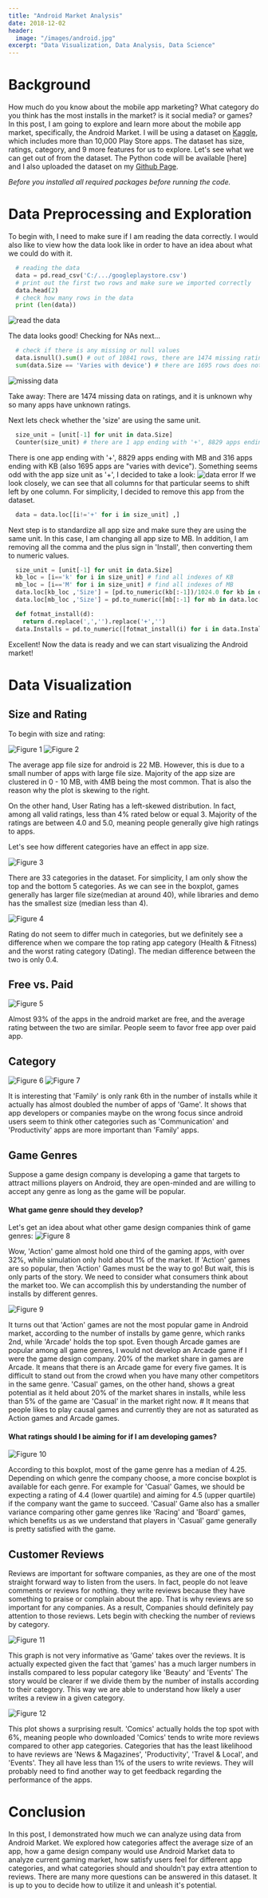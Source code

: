 ```yaml
---
title: "Android Market Analysis"
date: 2018-12-02
header:
  image: "/images/android.jpg"
excerpt: "Data Visualization, Data Analysis, Data Science"
---
```


# Background
How much do you know about the mobile app marketing? What category do you think has the most installs in the market? is it social media? or games? In this post, I am going to explore and learn more about the mobile app market, specifically, the Android Market.
I will be using a dataset on [Kaggle](https://www.kaggle.com/lava18/google-play-store-apps), which includes more than 10,000 Play Store apps. The dataset has size, ratings, category, and 9 more features for us to explore. Let's see what we can get out of from the dataset. The Python code will be available [here] and I also uploaded the dataset on my [Github Page](https://github.com/ryan-kttam/android_market_analysis/blob/master/googleplaystore.csv).

*Before you installed all required packages before running the code.*

# Data Preprocessing and Exploration

To begin with, I need to make sure if I am reading the data correctly. I would also like to view how the data look like in order to have an idea about what we could do with it.
```python
  # reading the data
  data = pd.read_csv('C:/.../googleplaystore.csv')
  # print out the first two rows and make sure we imported correctly
  data.head(2)
  # check how many rows in the data
  print (len(data))
```
<img src="/images/android_analysis/image1.jpg" alt="read the data">

The data looks good! Checking for NAs next...
```python
  # check if there is any missing or null values
  data.isnull().sum() # out of 10841 rows, there are 1474 missing ratings.
  sum(data.Size == 'Varies with device') # there are 1695 rows does not have a size due to the app size varies with device.
```
 <img src="/images/android_analysis/image2.jpg" alt="missing data">

Take away: There are 1474 missing data on ratings, and it is unknown why so many apps have unknown ratings.

Next lets check whether the 'size' are using the same unit.
```python
  size_unit = [unit[-1] for unit in data.Size]
  Counter(size_unit) # there are 1 app ending with '+', 8829 apps ending with MB and 316 apps ending with kb. (1695 apps varies with device)
```
There is one app ending with '+', 8829 apps ending with MB and 316 apps ending with KB (also 1695 apps are "varies with device"). Something seems odd with the app size unit as '+', I decided to take a look:
<img src="/images/android_analysis/image3.jpg" alt="data error">
If we look closely, we can see that all columns for that particular seems to shift left by one column. For simplicity, I decided to remove this app from the dataset.
```python
  data = data.loc[[i!='+' for i in size_unit] ,]
```

Next step is to standardize all app size and make sure they are using the same unit. In this case, I am changing all app size to MB. In addition, I am removing all the comma and the plus sign in 'Install', then converting them to numeric values.
```python
  size_unit = [unit[-1] for unit in data.Size]
  kb_loc = [i=='k' for i in size_unit] # find all indexes of KB
  mb_loc = [i=='M' for i in size_unit] # find all indexes of MB
  data.loc[kb_loc ,'Size'] = [pd.to_numeric(kb[:-1])/1024.0 for kb in data.loc[kb_loc, 'Size']]
  data.loc[mb_loc ,'Size'] = pd.to_numeric([mb[:-1] for mb in data.loc[mb_loc ,'Size']])

  def fotmat_install(d):
    return d.replace(',','').replace('+','')
  data.Installs = pd.to_numeric([fotmat_install(i) for i in data.Installs])
```

Excellent! Now the data is ready and we can start visualizing the Android market!

# Data Visualization


## Size and Rating
To begin with size and rating:

<img src="/images/android_analysis/Figure_1.jpg" alt="Figure 1">
<img src="/images/android_analysis/Figure_2.jpg" alt="Figure 2">

The average app file size for android is 22 MB. However, this is due to a small number of apps with large file size. Majority of the app size are clustered in 0 - 10 MB, with 4MB being the most common. That is also the reason why the plot is skewing to the right.

On the other hand, User Rating has a left-skewed distribution. In fact, among all valid ratings, less than 4% rated below or equal 3. Majority of the ratings are between 4.0 and 5.0, meaning people generally give high ratings to apps.

Let's see how different categories have an effect in app size.

<img src="/images/android_analysis/Figure_3.jpg" alt="Figure 3">

There are 33 categories in the dataset. For simplicity, I am only show the top and the bottom 5 categories. As we can see in the boxplot, games generally has larger file size(median at around 40), while libraries and demo has the smallest size (median less than 4).

<img src="/images/android_analysis/Figure_4.jpg" alt="Figure 4">

Rating do not seem to differ much in categories, but we definitely see a difference when we compare the top rating app category (Health & Fitness) and the worst rating category (Dating). The median difference between the two is only 0.4.

## Free vs. Paid

<img src="/images/android_analysis/Figure_5.jpg" alt="Figure 5">

Almost 93% of the apps in the android market are free, and the average rating between the two are similar. People seem to favor free app over paid app.

## Category

<img src="/images/android_analysis/Figure_6.jpg" alt="Figure 6">
<img src="/images/android_analysis/Figure_7.jpg" alt="Figure 7">

It is interesting that 'Family' is only rank 6th in the number of installs while it actually has almost doubled the number of apps of 'Game'. It shows that app developers or companies maybe on the wrong focus since android users seem to think other categories such as 'Communication' and 'Productivity' apps are more important than 'Family' apps.

## Game Genres

Suppose a game design company is developing a game that targets to attract millions players on Android, they are open-minded and are willing to accept any genre as long as the game will be popular.

#### What game genre should they develop?

 Let's get an idea about what other game design companies think of game genres:
<img src="/images/android_analysis/Figure_8.jpg" alt="Figure 8">

Wow, 'Action' game almost hold one third of the gaming apps, with over 32%, while simulation only hold about 1% of the market. If 'Action' games are so popular, then 'Action' Games must be the way to go! But wait, this is only parts of the story. We need to consider what consumers think about the market too. We can accomplish this by understanding the number of installs by different genres.

<img src="/images/android_analysis/Figure_9.jpg" alt="Figure 9">

It turns out that 'Action' games are not the most popular game in Android market, according to the number of installs by game genre, which ranks 2nd, while 'Arcade' holds the top spot. Even though Arcade games are popular among all game genres, I would not develop an Arcade game if I were the game design company. 20% of the market share in games are Arcade. It means that there is an Arcade game for every five games. It is difficult to stand out from the crowd when you have many other competitors in the same genre. 'Casual' games, on the other hand, shows a great potential as it held about 20% of the market shares in installs, while less than 5% of the game are 'Casual' in the market right now. # It means that people likes to play causal games and currently they are not as saturated as Action games and Arcade games.

#### What ratings should I be aiming for if I am developing games?

<img src="/images/android_analysis/Figure_10.jpg" alt="Figure 10">

According to this boxplot, most of the game genre has a median of 4.25. Depending on which genre the company choose, a more concise boxplot is available for each genre. For example for 'Casual' Games, we should be expecting a rating of 4.4 (lower quartile) and aiming for 4.5 (upper quartile) if the company want the game to succeed. 'Casual' Game also has a smaller variance comparing other game genres like 'Racing' and 'Board' games, which benefits us as we understand that players in 'Casual' game generally is pretty satisfied with the game.

## Customer Reviews

Reviews are important for software companies, as they are one of the most straight forward way to listen from the users. In fact, people do not leave comments or reviews for nothing. they write reviews because they have something to praise or complain about the app. That is why reviews are so important for any companies. As a result, Companies should definitely pay attention to those reviews. Lets begin with checking the number of reviews by category.

<img src="/images/android_analysis/Figure_11.jpg" alt="Figure 11">

This graph is not very informative as 'Game' takes over the reviews. It is actually expected given the fact that 'games' has a much larger numbers in installs compared to less popular category like 'Beauty' and 'Events' The story would be clearer if we divide them by the number of installs according to their category. This way we are able to understand how likely a user writes a review in a given category.

<img src="/images/android_analysis/Figure_12.jpg" alt="Figure 12">

This plot shows a surprising result. 'Comics' actually holds the top spot with 6%, meaning people who downloaded 'Comics' tends to write more reviews compared to other app categories. Categories that has the least likelihood to have reviews are 'News & Magazines', 'Productivity', 'Travel & Local', and 'Events'. They all have less than 1% of the users to write reviews. They will probably need to find another way to get feedback regarding the performance of the apps.


# Conclusion

In this post, I demonstrated how much we can analyze using data from Android Market. We explored how categories affect the average size of an app, how a game design company would use Android Market data to analyze current gaming market, how satisfy users feel for different app categories, and what categories should and shouldn't pay extra attention to reviews. There are many more questions can be answered in this dataset. It is up to you to decide how to utilize it and unleash it's potential.
